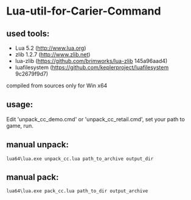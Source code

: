 Lua-util-for-Carier-Command
===========================

used tools:
-----------

- Lua 5.2 (http://www.lua.org)
- zlib 1.2.7 (http://www.zlib.net)
- lua-zlib (https://github.com/brimworks/lua-zlib 145a96aad4)
- luafilesystem (https://github.com/keplerproject/luafilesystem 9c2679f9d7)

compiled from sources only for Win x64

usage:
------

Edit 'unpack_cc_demo.cmd' or 'unpack_cc_retail.cmd', set your path to game, run.

manual unpack:
--------------

    lua64\lua.exe unpack_cc.lua path_to_archive output_dir

manual pack:
------------

    lua64\lua.exe pack_cc.lua path_to_dir output_archive
